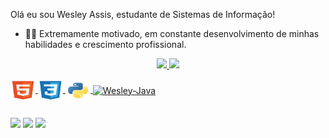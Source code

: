 Olá eu sou Wesley Assis, estudante de Sistemas de Informação!

- 👨‍🎓 Extremamente motivado, em constante desenvolvimento de minhas habilidades e crescimento profissional.


<div align="center">
  <a href="https://github.com/WesleyAssiss">
  <img height="180em" src="https://github-readme-stats.vercel.app/api?username=WesleyAssiss&show_icons=true&theme=dark&include_all_commits=true&count_private=true"/>
  <img height="180em" src="https://github-readme-stats.vercel.app/api/top-langs/?username=WesleyAssiss&layout=compact&langs_count=7&theme=dark"/>
</div>

<div style="display: inline_block"><br>

  <img align="center" alt="Wesley-HTML" height="30" width="40" src="https://raw.githubusercontent.com/devicons/devicon/master/icons/html5/html5-original.svg">
  <img align="center" alt="Wesley-CSS" height="30" width="40" src="https://raw.githubusercontent.com/devicons/devicon/master/icons/css3/css3-original.svg">
  <img align="center" alt="Wesley-Python" height="30" width="40" src="https://raw.githubusercontent.com/devicons/devicon/master/icons/python/python-original.svg">
  <img align="center" alt="Wesley-Java" height="30" width="40" src="https://cdn.jsdelivr.net/gh/devicons/devicon/icons/java/java-original-wordmark.svg" />

   
</div>

 ##
 
<div> 

  <a href="https://www.instagram.com/wesleyassis1999/" target="_blank"><img src="https://img.shields.io/badge/-Instagram-%23E4405F?style=for-the-badge&logo=instagram&logoColor=white" target="_blank"></a>
   <a href = "mailto:wesleyassis1999@gmail.com"><img src="https://img.shields.io/badge/-Gmail-%23333?style=for-the-badge&logo=gmail&logoColor=white" target="_blank"></a>
  <a href="https://www.linkedin.com/in/wesley-assis-14a19b166/" target="_blank"><img src="https://img.shields.io/badge/-LinkedIn-%230077B5?style=for-the-badge&logo=linkedin&logoColor=white" target="_blank"></a> 
 
 
</div>
